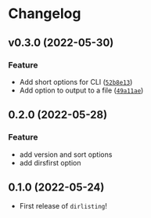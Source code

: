 # Changelog

<!--next-version-placeholder-->

## v0.3.0 (2022-05-30)
### Feature
* Add short options for CLI ([`52b8e13`](https://github.com/yqbear/dirlisting/commit/52b8e13f92c5e64823cff382dbcc01b3287b4ad9))
* Add option to output to a file ([`49a11ae`](https://github.com/yqbear/dirlisting/commit/49a11aeccbd656374b0768fecf5e1efc9ab69ac0))

## 0.2.0 (2022-05-28)

### Feature

- add version and sort options
- add dirsfirst option

## 0.1.0 (2022-05-24)

- First release of `dirlisting`!
